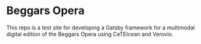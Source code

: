 # Beggars Opera

This repo is a test site for developing a Gatsby framework for a multimodal digital edition of the Beggars Opera using CeTEIcean and Verovio.
